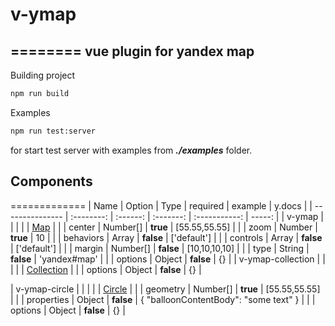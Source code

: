 # v-ymap
========
vue plugin for yandex map
-------------------------

Building project
```bash
npm run build
```
Examples
```bash
npm run test:server
```
for start test server with examples from ***./examples*** folder.

## Components
=============
| Name              | Option     | Type     | required  | example       | y.docs |
| ---------------   | :--------: | :------: | :-------: | :-----------: | -----: |
| v-ymap            |            |          |           |               | [Map](https://yandex.ru/dev/maps/jsapi/doc/2.1/ref/reference/Map.html) |
|                   | center     | Number[] | **true**  | [55.55,55.55] |
|                   | zoom       | Number   | **true**  | 10            |
|                   | behaviors  | Array    | **false** | ['default']   |
|                   | controls   | Array    | **false** | ['default']   |
|                   | margin     | Number[] | **false** | [10,10,10,10] |
|                   | type       | String   | **false** | 'yandex#map'  |
|                   | options    | Object   | **false** | {}            |
| v-ymap-collection |            |          |           |               | [Collection](https://yandex.ru/dev/maps/jsapi/doc/2.1/ref/reference/Collection.html) |
|                   | options    | Object   | **false** | {}            |

| v-ymap-circle     |            |          |           |               | [Circle](https://yandex.ru/dev/maps/jsapi/doc/2.1/ref/reference/Circle.html) |
|                   | geometry   | Number[] | **true**  | [55.55,55.55] |
|                   | properties | Object   | **false** | { "balloonContentBody": "some text" } |
|                   | options    | Object   | **false** | {} |

